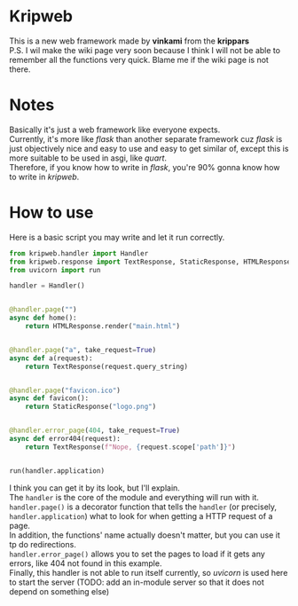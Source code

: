 # Kripweb
This is a new web framework made by **vinkami** from the **krippars**  
P.S. I wil make the wiki page very soon because I think I will not be able to remember all the functions very quick. Blame me if the wiki page is not there.

# Notes
Basically it's just a web framework like everyone expects.  
Currently, it's more like _flask_ than another separate framework cuz _flask_ is just objectively nice and easy to use and easy to get similar of, except this is more suitable to be used in asgi, like _quart_.  
Therefore, if you know how to write in _flask_, you're 90% gonna know how to write in _kripweb_.

# How to use
Here is a basic script you may write and let it run correctly.  
```python
from kripweb.handler import Handler
from kripweb.response import TextResponse, StaticResponse, HTMLResponse
from uvicorn import run

handler = Handler()


@handler.page("")
async def home():
    return HTMLResponse.render("main.html")


@handler.page("a", take_request=True)
async def a(request):
    return TextResponse(request.query_string)


@handler.page("favicon.ico")
async def favicon():
    return StaticResponse("logo.png")


@handler.error_page(404, take_request=True)
async def error404(request):
    return TextResponse(f"Nope, {request.scope['path']}")


run(handler.application)
```

I think you can get it by its look, but I'll explain.  
The `handler` is the core of the module and everything will run with it.  
`handler.page()` is a decorator function that tells the `handler` (or precisely, `handler.application`) what to look for when getting a HTTP request of a page.  
In addition, the functions' name actually doesn't matter, but you can use it tp do redirections.  
`handler.error_page()` allows you to set the pages to load if it gets any errors, like 404 not found in this example.  
Finally, this handler is not able to run itself currently, so _uvicorn_ is used here to start the server (TODO: add an in-module server so that it does not depend on something else)
